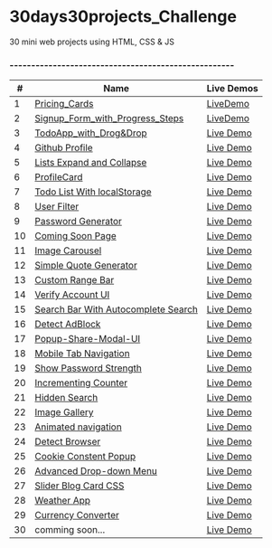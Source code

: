# 30days30projects_Challenge
30 mini web projects using HTML, CSS &amp; JS
### ----------------------------------------------------

| #  | Name                          | Live Demos |
| ---| ----------------------------- |----------- |
| 1  | [Pricing_Cards](https://github.com/manirDev/30days30projects_Challenge/tree/main/Pricing_Cards)|[LiveDemo](https://manirdev.github.io/30days30projects_Challenge/Pricing_Cards/)|
| 2  | [Signup_Form_with_Progress_Steps](https://github.com/manirDev/30days30projects_Challenge/tree/main/Signup%20with%20Progress%20Steps) |[LiveDemo](https://manirdev.github.io/30days30projects_Challenge/Signup%20with%20Progress%20Steps/)|
| 3 |[TodoApp_with_Drog&Drop](https://github.com/manirDev/30days30projects_Challenge/tree/main/TodoApp_with_Drog%26Drop) | [Live Demo](https://manirdev.github.io/30days30projects_Challenge/TodoApp_with_Drog&Drop/) |
| 4 | [Github Profile](https://github.com/manirDev/30days30projects_Challenge/tree/main/Github%20Profile) | [Live Demo](https://manirdev.github.io/30days30projects_Challenge/Github%20Profile/) |
| 5 | [Lists Expand and Collapse](https://github.com/manirDev/30days30projects_Challenge/tree/main/List_Expand_Collapse)| [Live Demo](https://manirdev.github.io/30days30projects_Challenge/List_Expand_Collapse/)|
| 6 | [ProfileCard](https://github.com/manirDev/30days30projects_Challenge/tree/main/ProfileCard) | [Live Demo](https://manirdev.github.io/30days30projects_Challenge/ProfileCard/)|
| 7 | [Todo List With localStorage](https://github.com/manirDev/30days30projects_Challenge/tree/main/TodoList_with_LocalStorage) | [Live Demo](https://manirdev.github.io/30days30projects_Challenge/TodoList_with_LocalStorage/)|
| 8 | [User Filter](https://github.com/manirDev/30days30projects_Challenge/tree/main/User_Filter) | [Live Demo](https://manirdev.github.io/30days30projects_Challenge/User_Filter/)|
| 9 | [Password Generator](https://github.com/manirDev/30days30projects_Challenge/tree/main/Password_Generator) | [Live Demo](https://manirdev.github.io/30days30projects_Challenge/Password_Generator/)|
| 10 | [Coming Soon Page](https://github.com/manirDev/30days30projects_Challenge/tree/main/Coming_Soon_Page) | [Live Demo](https://manirdev.github.io/30days30projects_Challenge/Coming_Soon_Page/)|
| 11 | [Image Carousel](https://github.com/manirDev/30days30projects_Challenge/tree/main/Image_Carousel) | [Live Demo](https://manirdev.github.io/30days30projects_Challenge/Image_Carousel/)|
| 12 | [Simple Quote Generator](https://github.com/manirDev/30days30projects_Challenge/tree/main/Simple_Quote_Generator) | [Live Demo](https://manirdev.github.io/30days30projects_Challenge/Simple_Quote_Generator/)|
| 13 | [Custom Range Bar](https://github.com/manirDev/30days30projects_Challenge/tree/main/Custom_range_bar)| [Live Demo](https://manirdev.github.io/30days30projects_Challenge/Custom_range_bar/)|
| 14 | [Verify Account UI](https://github.com/manirDev/30days30projects_Challenge/tree/main/Verify_Account_UI) | [Live Demo](https://manirdev.github.io/30days30projects_Challenge/Verify_Account_UI/)|
| 15 | [Search Bar With Autocomplete Search](https://github.com/manirDev/30days30projects_Challenge/tree/main/Search-Bar-with-Autocomplete) | [Live Demo](https://manirdev.github.io/30days30projects_Challenge/Search-Bar-with-Autocomplete/)|
| 16 | [Detect AdBlock](https://github.com/manirDev/30days30projects_Challenge/tree/main/Detect-AdBlock) | [Live Demo](https://manirdev.github.io/30days30projects_Challenge/Detect-AdBlock/)|
| 17 | [Popup-Share-Modal-UI](https://github.com/manirDev/30days30projects_Challenge/tree/main/Popup-Share-Modal-UI/) | [Live Demo](https://manirdev.github.io/30days30projects_Challenge/Popup-Share-Modal-UI/)|
| 18 | [Mobile Tab Navigation](https://github.com/manirDev/30days30projects_Challenge/tree/main/Mobile-tab-navigation/) | [Live Demo](https://manirdev.github.io/30days30projects_Challenge/Mobile-tab-navigation/)|
| 19 | [Show Password Strength](https://github.com/manirDev/30days30projects_Challenge/tree/main/Show-Password-Strength/) | [Live Demo](https://manirdev.github.io/30days30projects_Challenge/Show-Password-Strength/)|
| 20 | [Incrementing Counter](https://github.com/manirDev/30days30projects_Challenge/tree/main/Incrementing-Counter/) | [Live Demo](https://manirdev.github.io/30days30projects_Challenge/Incrementing-Counter/)|
| 21 | [Hidden Search](https://github.com/manirDev/30days30projects_Challenge/tree/main/Hidden-Search/) | [Live Demo](https://manirdev.github.io/30days30projects_Challenge/Hidden-Search/)|
| 22 | [Image Gallery](https://github.com/manirDev/30days30projects_Challenge/tree/main/Image-Gallery/) | [Live Demo](https://manirdev.github.io/30days30projects_Challenge/Image-Gallery/)|
| 23 | [Animated navigation](https://github.com/manirDev/30days30projects_Challenge/tree/main/Animated-navigation/) | [Live Demo](https://manirdev.github.io/30days30projects_Challenge/Animated-navigation/)|
| 24 | [Detect Browser](https://github.com/manirDev/30days30projects_Challenge/tree/main/Detect-Browser) | [Live Demo](https://manirdev.github.io/30days30projects_Challenge/Detect-Browser/)|
| 25 | [Cookie Constent Popup](https://github.com/manirDev/30days30projects_Challenge/tree/main/Cookie-Constent-Popup) | [Live Demo](https://manirdev.github.io/30days30projects_Challenge/Cookie-Constent-Popup/)|
| 26 | [Advanced Drop-down Menu](https://github.com/manirDev/30days30projects_Challenge/tree/main/Advanced-Drop-down-Menu) | [Live Demo](https://manirdev.github.io/30days30projects_Challenge/Advanced-Drop-down-Menu/)|
| 27 | [Slider Blog Card CSS](https://github.com/manirDev/30days30projects_Challenge/tree/main/Slider-Blog-Card-CSS) | [Live Demo](https://manirdev.github.io/30days30projects_Challenge/Slider-Blog-Card-CSS/)|
| 28 | [Weather App](https://github.com/manirDev/30days30projects_Challenge/tree/main/Weather-app-js) | [Live Demo](https://manirdev.github.io/30days30projects_Challenge/Weather-app-js/)|
| 29 | [Currency Converter](https://github.com/manirDev/30days30projects_Challenge/tree/main/Currency-Converter) | [Live Demo](https://manirdev.github.io/30days30projects_Challenge/Currency-Converter)|
| 30 | comming soon... | [Live Demo]()|
